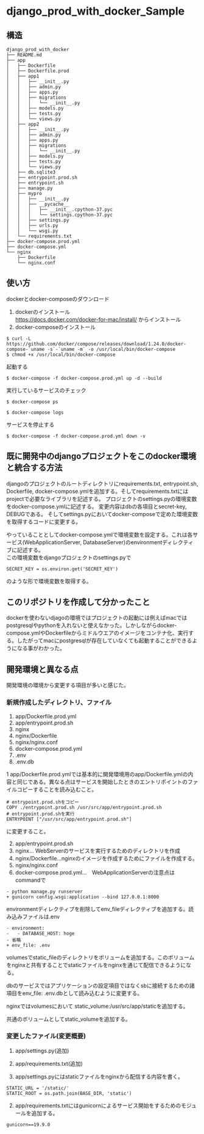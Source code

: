 # django_prod_with_docker_Sample

## 構造
```
django_prod_with_docker
├── README.md
├── app
│   ├── Dockerfile
│   ├── Dockerfile.prod
│   ├── app1
│   │   ├── __init__.py
│   │   ├── admin.py
│   │   ├── apps.py
│   │   ├── migrations
│   │   │   └── __init__.py
│   │   ├── models.py
│   │   ├── tests.py
│   │   └── views.py
│   ├── app2
│   │   ├── __init__.py
│   │   ├── admin.py
│   │   ├── apps.py
│   │   ├── migrations
│   │   │   └── __init__.py
│   │   ├── models.py
│   │   ├── tests.py
│   │   └── views.py
│   ├── db.sqlite3
│   ├── entrypoint.prod.sh
│   ├── entrypoint.sh
│   ├── manage.py
│   ├── mypro
│   │   ├── __init__.py
│   │   ├── __pycache__
│   │   │   ├── __init__.cpython-37.pyc
│   │   │   └── settings.cpython-37.pyc
│   │   ├── settings.py
│   │   ├── urls.py
│   │   └── wsgi.py
│   └── requirements.txt
├── docker-compose.prod.yml
├── docker-compose.yml
└── nginx
    ├── Dockerfile
    └── nginx.conf
```

## 使い方
dockerとdocker-composeのダウンロード
1. dockerのインストール  
https://docs.docker.com/docker-for-mac/install/ からインストール
2. docker-composeのインストール
```
$ curl -L https://github.com/docker/compose/releases/download/1.24.0/docker-compose-`uname -s`-`uname -m` -o /usr/local/bin/docker-compose
$ chmod +x /usr/local/bin/docker-compose
```

起動する  
```
$ docker-compose -f docker-compose.prod.yml up -d --build
```

実行しているサービスのチェック
```
$ docker-compose ps

$ docker-compose logs
```

サービスを停止する
```
$ docker-compose -f docker-compose.prod.yml down -v
```



## 既に開発中のdjangoプロジェクトをこのdocker環境と統合する方法


djangoのプロジェクトのルートディレクトリにrequirements.txt, entrypoint.sh, Dockerfile, docker-compose.ymlを追加する。そしてrequirements.txtにはprojectで必要なライブラリを記述する。
プロジェクトのsettings.pyの環境変数をdocker-compose.ymlに記述する。
変更内容はdbの各項目とsecret-key, DEBUGである。
そしてsettings.pyにおいてdocker-composeで定めた環境変数を取得するコードに変更する。

  

やっていることとしてdocker-compose.ymlで環境変数を設定する。これは各サービス(WebApplicationServer, DatabaseServer)のenvironmentディレクティブに記述する。   
この環境変数をdjangoプロジェクトのsettings.pyで
```
SECRET_KEY = os.environ.get('SECRET_KEY')
```
のような形で環境変数を取得する。

## このリポジトリを作成して分かったこと
dockerを使わないdjagoの環境ではプロジェクトの起動には例えばmacではpostgresqlやpythonを入れないと使えなかった。しかしながらdocker-compose.ymlやDockerfileからミドルウエアのイメージをコンテナ化、実行する。したがってmacにpostgresqlが存在していなくても起動することができるようになる事がわかった。


## 開発環境と異なる点
開発環境の環境から変更する項目が多いと感じた。

### 新規作成したディレクトリ、ファイル

 1. app/Dockerfile.prod.yml
 1. app/entrypoint.prod.sh
 1. nginx
 1. nginx/Dockerfile
 1. nginx/nginx.conf
 1. docker-compose.prod.yml
 1. .env
 1. .env.db

1 app/Dockerfile.prod.ymlでは基本的に開発環境用のapp/Dockerfile.ymlの内容と同じである。異なる点はサービスを開始したときのエントリポイントのファイルコピーすることを読み込むこと。   
```
# entrypoint.prod.shをコピー
COPY ./entrypoint.prod.sh /usr/src/app/entrypoint.prod.sh
# entrypoint.prod.shを実行
ENTRYPOINT ["/usr/src/app/entrypoint.prod.sh"]
```
に変更すること。  

2. app/entrypoint.prod.sh
3. nginx... WebServerのサービスを実行するためのディレクトリを作成
4. nginx/Dockerfile...nginxのイメージを作成するためにファイルを作成する。  
5. nginx/nginx.conf
6. docker-compose.prod.yml...　WebApplicationServerの注意点はcommandで
```
- python manage.py runserver
+ gunicorn config.wsgi:application --bind 127.0.0.1:8000
```
environmentディレクティブを削除してenv_fileディレクティブを追加する。読み込みファイルは.env
```
- environment:
-   - DATABASE_HOST: hoge
- 省略
+ env_file: .env
```
volumesでstatic_fileのディレクトリをボリュームを追加する。このボリュームをnginxと共有することでstaticファイルをnginxを通じて配信できるようになる。

dbのサービスではアプリケーションの設定項目ではなくsbに接続するための諸項目をenv_file: .env.dbとして読み込むように変更する。

nginxではvolumesにおいて static_volume:/usr/src/app/staticを追加する。

共通のボリュームとしてstatic_volumeを追加する。


### 変更したファイル(変更概要)
 1. app/settings.py(追加)
 1. app/requirements.txt(追加)


1. app/settings.pyにはstaticファイルをnginxから配信する内容を書く。
```
STATIC_URL = '/static/'
STATIC_ROOT = os.path.join(BASE_DIR, 'static')
```

2. app/requirements.txtにはgunicornによるサービス開始をするためのモジュールを追加する。
```
gunicorn==19.9.0
```